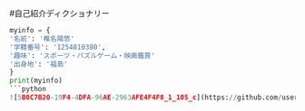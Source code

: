 #自己紹介ディクショナリー

```python
myinfo = {
'名前': '椎名陽悠'
'学籍番号': '1254810380',
'趣味': 'スポーツ・パズルゲーム・映画鑑賞'
'出身地': '福島'
}
print(myinfo)
```python
![5B0C7B20-19F4-4DFA-96AE-2963AFE4F4F8_1_105_c](https://github.com/user-attachments/assets/d3f7c0d4-8743-4804-97f4-180dfc3831dd)


